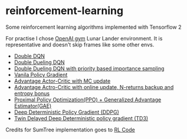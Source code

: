 # reinforcement-learning

Some reinforcement learning algorithms implemented with Tensorflow 2

For practise I chose [OpenAI gym](https://github.com/openai/gym) Lunar Lander environment.
It is representative and doesn't skip frames like some other envs.

* [Double DQN](https://github.com/vformanyuk/reinforcement-learning/blob/master/lunar_lander_doubleDQN.py)
* [Double Dueling DQN](https://github.com/vformanyuk/reinforcement-learning/blob/master/lunar_lander_double_dueling_DQN.py)
* [Double Dueling DQN with priority based importance sampling](https://github.com/vformanyuk/reinforcement-learning/blob/master/lunar_lander_double_dueling_DQN_IS.py)
* [Vanila Policy Gradient](https://github.com/vformanyuk/reinforcement-learning/blob/master/lunar_lander_PolicyGradient.py)
* [Advantage Actor-Critic with MC update](https://github.com/vformanyuk/reinforcement-learning/blob/master/lunar_lander_ActorCritic.py)
* [Advantage Actro-Critic with online update, N-returns backup and entropy bonus](https://github.com/vformanyuk/reinforcement-learning/blob/master/lunar_lander_a2c_tdn_entropy.py)
* [Proximal Policy Optimization(PPO) + Generalized Advantage Estimator(GAE)](https://github.com/vformanyuk/reinforcement-learning/blob/master/lunar_lander_PPO.py)
* [Deep Deterministic Policy Gradient (DDPG)](https://github.com/vformanyuk/reinforcement-learning/blob/master/lunar_lander_DDPG.py)
* [Twin Delayed Deep Deterministic policy gradient (TD3)](https://github.com/vformanyuk/reinforcement-learning/blob/master/lunar_lander_TD3.py)

Credits for SumTree implementation goes to [RL Code](https://github.com/rlcode)
